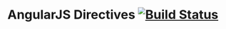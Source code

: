 # AngularJS Directives [![Build Status](https://travis-ci.org/blackjid/angular-directive-test.png?branch=master)](https://travis-ci.org/blackjid/angular-directive-test)

